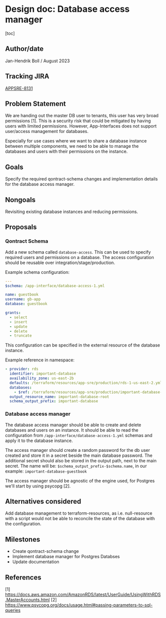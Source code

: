 # Design doc: Database access manager

[toc]

## Author/date

Jan-Hendrik Boll / August 2023

## Tracking JIRA

[APPSRE-8131](https://issues.redhat.com/browse/APPSRE-8131)

## Problem Statement

We are handing out the master DB user to tenants, this user has very broad permissions [1]. This is a security risk that could be mitigated by having users with limited permissions. However, App-Interfaces does not support user/access management for databases.

Especially for use cases where we want to share a database instance between multiple components, we need to be able to manage the databases and users with their permissions on the instance.

## Goals

Specify the required qontract-schema changes and implementation details for the database access manager.

## Nongoals

Revisiting existing database instances and reducing permissions.

## Proposals

### Qontract Schema

Add a new schema called `database-access`. This can be used to specify required users and permissions on a database. The access configuration should be reusable over integration/stage/production. 

Example schema configuration:
```yaml
---
$schema: /app-interface/database-access-1.yml

name: guestbook
username: gb-app
database: guestbook

grants:
  - select
  - insert
  - update
  - delete
  - truncate
```

This configuration can be specified in the external resource of the database instance.

Example reference in namespace:
```yaml
- provider: rds
  identifier: important-database
  availability_zone: us-east-2b
  defaults: /terraform/resources/app-sre/production/rds-1-us-east-2.yml
  databases:
    - $ref: /terraform/resources/app-sre/production/important-database-guestbook.yml
  output_resource_name: important-database-root
  schema_output_prefix: important-database
```

### Database access manager

The database access manager should be able to create and delete databases and users on an instance. It should be able to read the configuration from `/app-interface/database-access-1.yml` schemas and apply it to the database instance.

The access manager should create a random password for the db user created and store it in a secret beside the main database password. The additional secret should also be stored in the output path, next to the main secret. The name will be: `$schema_output_prefix-$schema.name`, in our example: `important-database-guestbook`

The access manager should be agnostic of the engine used, for Postgres we'll start by using psycopg [2].


## Alternatives considered

Add database management to terraform-resources, as i.e. null-resource with a script would not be able to reconcile the state of the database with the configuration.

## Milestones

* Create qontract-schema change
* Implement database manager for Postgres Databses
* Update documentation


## References

[1] https://docs.aws.amazon.com/AmazonRDS/latest/UserGuide/UsingWithRDS.MasterAccounts.html
[2] https://www.psycopg.org/docs/usage.html#passing-parameters-to-sql-queries
